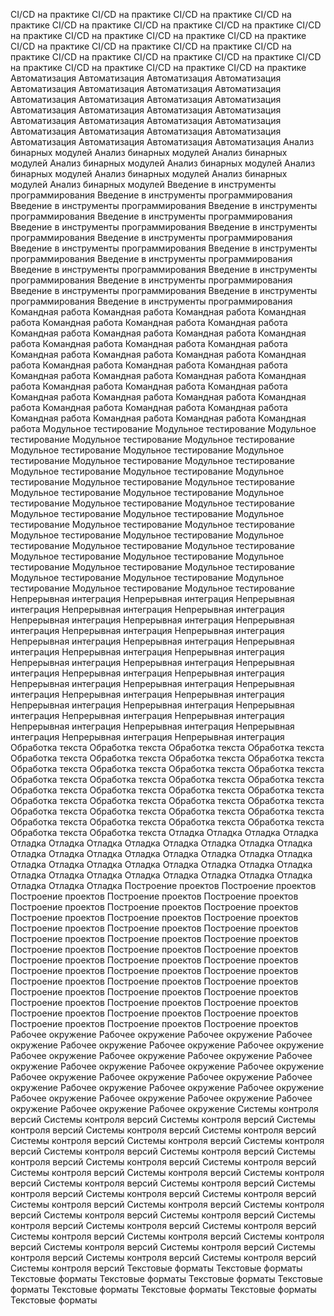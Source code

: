 CI/CD на практике
CI/CD на практике
CI/CD на практике
CI/CD на практике
CI/CD на практике
CI/CD на практике
CI/CD на практике
CI/CD на практике
CI/CD на практике
CI/CD на практике
CI/CD на практике
CI/CD на практике
CI/CD на практике
CI/CD на практике
CI/CD на практике
CI/CD на практике
CI/CD на практике
CI/CD на практике
CI/CD на практике
CI/CD на практике
CI/CD на практике
CI/CD на практике
Автоматизация
Автоматизация
Автоматизация
Автоматизация
Автоматизация
Автоматизация
Автоматизация
Автоматизация
Автоматизация
Автоматизация
Автоматизация
Автоматизация
Автоматизация
Автоматизация
Автоматизация
Автоматизация
Автоматизация
Автоматизация
Автоматизация
Автоматизация
Автоматизация
Автоматизация
Автоматизация
Автоматизация
Автоматизация
Автоматизация
Автоматизация
Автоматизация
Анализ бинарных модулей
Анализ бинарных модулей
Анализ бинарных модулей
Анализ бинарных модулей
Анализ бинарных модулей
Анализ бинарных модулей
Анализ бинарных модулей
Анализ бинарных модулей
Анализ бинарных модулей
Введение в инструменты программирования
Введение в инструменты программирования
Введение в инструменты программирования
Введение в инструменты программирования
Введение в инструменты программирования
Введение в инструменты программирования
Введение в инструменты программирования
Введение в инструменты программирования
Введение в инструменты программирования
Введение в инструменты программирования
Введение в инструменты программирования
Введение в инструменты программирования
Введение в инструменты программирования
Введение в инструменты программирования
Введение в инструменты программирования
Введение в инструменты программирования
Введение в инструменты программирования
Командная работа
Командная работа
Командная работа
Командная работа
Командная работа
Командная работа
Командная работа
Командная работа
Командная работа
Командная работа
Командная работа
Командная работа
Командная работа
Командная работа
Командная работа
Командная работа
Командная работа
Командная работа
Командная работа
Командная работа
Командная работа
Командная работа
Командная работа
Командная работа
Командная работа
Командная работа
Командная работа
Командная работа
Командная работа
Командная работа
Командная работа
Командная работа
Командная работа
Командная работа
Командная работа
Командная работа
Командная работа
Командная работа
Командная работа
Модульное тестирование
Модульное тестирование
Модульное тестирование
Модульное тестирование
Модульное тестирование
Модульное тестирование
Модульное тестирование
Модульное тестирование
Модульное тестирование
Модульное тестирование
Модульное тестирование
Модульное тестирование
Модульное тестирование
Модульное тестирование
Модульное тестирование
Модульное тестирование
Модульное тестирование
Модульное тестирование
Модульное тестирование
Модульное тестирование
Модульное тестирование
Модульное тестирование
Модульное тестирование
Модульное тестирование
Модульное тестирование
Модульное тестирование
Модульное тестирование
Модульное тестирование
Модульное тестирование
Модульное тестирование
Модульное тестирование
Модульное тестирование
Модульное тестирование
Модульное тестирование
Модульное тестирование
Модульное тестирование
Модульное тестирование
Модульное тестирование
Модульное тестирование
Модульное тестирование
Непрерывная интеграция
Непрерывная интеграция
Непрерывная интеграция
Непрерывная интеграция
Непрерывная интеграция
Непрерывная интеграция
Непрерывная интеграция
Непрерывная интеграция
Непрерывная интеграция
Непрерывная интеграция
Непрерывная интеграция
Непрерывная интеграция
Непрерывная интеграция
Непрерывная интеграция
Непрерывная интеграция
Непрерывная интеграция
Непрерывная интеграция
Непрерывная интеграция
Непрерывная интеграция
Непрерывная интеграция
Непрерывная интеграция
Непрерывная интеграция
Непрерывная интеграция
Непрерывная интеграция
Непрерывная интеграция
Непрерывная интеграция
Непрерывная интеграция
Непрерывная интеграция
Непрерывная интеграция
Непрерывная интеграция
Непрерывная интеграция
Непрерывная интеграция
Непрерывная интеграция
Непрерывная интеграция
Непрерывная интеграция
Обработка текста
Обработка текста
Обработка текста
Обработка текста
Обработка текста
Обработка текста
Обработка текста
Обработка текста
Обработка текста
Обработка текста
Обработка текста
Обработка текста
Обработка текста
Обработка текста
Обработка текста
Обработка текста
Обработка текста
Обработка текста
Обработка текста
Обработка текста
Обработка текста
Обработка текста
Обработка текста
Обработка текста
Обработка текста
Обработка текста
Обработка текста
Обработка текста
Обработка текста
Обработка текста
Обработка текста
Обработка текста
Обработка текста
Обработка текста
Отладка
Отладка
Отладка
Отладка
Отладка
Отладка
Отладка
Отладка
Отладка
Отладка
Отладка
Отладка
Отладка
Отладка
Отладка
Отладка
Отладка
Отладка
Отладка
Отладка
Отладка
Отладка
Отладка
Отладка
Отладка
Отладка
Отладка
Отладка
Отладка
Отладка
Отладка
Отладка
Отладка
Отладка
Отладка
Отладка
Отладка
Отладка
Отладка
Построение проектов
Построение проектов
Построение проектов
Построение проектов
Построение проектов
Построение проектов
Построение проектов
Построение проектов
Построение проектов
Построение проектов
Построение проектов
Построение проектов
Построение проектов
Построение проектов
Построение проектов
Построение проектов
Построение проектов
Построение проектов
Построение проектов
Построение проектов
Построение проектов
Построение проектов
Построение проектов
Построение проектов
Построение проектов
Построение проектов
Построение проектов
Построение проектов
Построение проектов
Построение проектов
Построение проектов
Построение проектов
Построение проектов
Построение проектов
Построение проектов
Построение проектов
Построение проектов
Построение проектов
Построение проектов
Построение проектов
Построение проектов
Рабочее окружение
Рабочее окружение
Рабочее окружение
Рабочее окружение
Рабочее окружение
Рабочее окружение
Рабочее окружение
Рабочее окружение
Рабочее окружение
Рабочее окружение
Рабочее окружение
Рабочее окружение
Рабочее окружение
Рабочее окружение
Рабочее окружение
Рабочее окружение
Рабочее окружение
Рабочее окружение
Рабочее окружение
Рабочее окружение
Рабочее окружение
Рабочее окружение
Рабочее окружение
Рабочее окружение
Рабочее окружение
Рабочее окружение
Рабочее окружение
Системы контроля версий
Системы контроля версий
Системы контроля версий
Системы контроля версий
Системы контроля версий
Системы контроля версий
Системы контроля версий
Системы контроля версий
Системы контроля версий
Системы контроля версий
Системы контроля версий
Системы контроля версий
Системы контроля версий
Системы контроля версий
Системы контроля версий
Системы контроля версий
Системы контроля версий
Системы контроля версий
Системы контроля версий
Системы контроля версий
Системы контроля версий
Системы контроля версий
Системы контроля версий
Системы контроля версий
Системы контроля версий
Системы контроля версий
Системы контроля версий
Системы контроля версий
Системы контроля версий
Системы контроля версий
Системы контроля версий
Системы контроля версий
Системы контроля версий
Системы контроля версий
Системы контроля версий
Системы контроля версий
Системы контроля версий
Системы контроля версий
Системы контроля версий
Текстовые форматы
Текстовые форматы
Текстовые форматы
Текстовые форматы
Текстовые форматы
Текстовые форматы
Текстовые форматы
Текстовые форматы
Текстовые форматы
Текстовые форматы